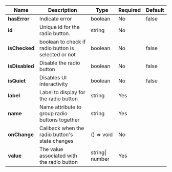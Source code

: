 | **Name**       | **Description**                                     | **Type**        | **Required** | **Default** |
|----------------|-----------------------------------------------------|-----------------|--------------|-------------|
| **hasError**   | Indicate error                                      | boolean         | No           | false       |
| **id**         | Unique id for the radio button.                     | string          | No           |             |
| **isChecked**  | boolean to check if radio button is selected or not | boolean         | No           | false       |
| **isDisabled** | Disable the radio button                            | boolean         | No           | false       |
| **isQuiet**    | Disables UI interactivity                           | boolean         | No           | false       |
| **label**      | Label to display for the radio button               | string          | Yes          |             |
| **name**       | Name attribute to group radio buttons together      | string          | Yes          |             |
| **onChange**   | Callback when the radio button's state changes      | () => void      | No           |             |
| **value**      | The value associated with the radio button          | string\| number | Yes          |             |
